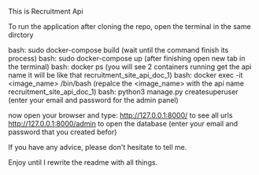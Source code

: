 This is Recruitment Api

To run the application
after cloning the repo, open the terminal in the same dirctory 

bash: sudo docker-compose build (wait until the command finish its process)
bash: sudo docker-compose up (after finishing open new tab in the terminal) 
bash: docker ps (you will see 2 containers running get the api name it will be like that recruitment_site_api_doc_1)
bash: docker exec -it <image_name>  /bin/bash (repalce the <image_name> with the api name recruitment_site_api_doc_1)
bash: python3 manage.py createsuperuser (enter your email and password for the admin panel)

now open your browser and type:
http://127.0.0.1:8000/ to see all urls
http://127.0.0.1:8000/admin to open the database (enter your email and password that you created befor)

If you have any advice, please don't hesitate to tell me.

Enjoy until I rewrite the readme with all things.